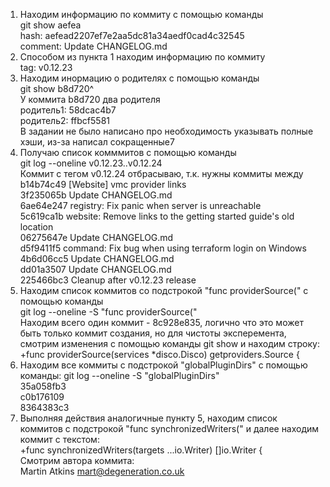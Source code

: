 1. Находим информацию по коммиту с помощью команды  
git show aefea  
hash: aefead2207ef7e2aa5dc81a34aedf0cad4c32545  
comment: Update CHANGELOG.md
2. Способом из пункта 1 находим информацию по коммиту  
tag: v0.12.23
3. Находим инормацию о родителях с помощью команды  
git show b8d720^  
У коммита b8d720 два родителя  
родитель1: 58dcac4b7  
родитель2: ffbcf5581  
В задании не было написано про необходимость указывать полные хэши, из-за написал сокращенные7
4. Получаю список комммитов с помощью команды  
git log --oneline v0.12.23..v0.12.24  
Коммит с тегом v0.12.24 отбрасываю, т.к. нужны коммиты между  
b14b74c49 [Website] vmc provider links  
3f235065b Update CHANGELOG.md  
6ae64e247 registry: Fix panic when server is unreachable  
5c619ca1b website: Remove links to the getting started guide's old location  
06275647e Update CHANGELOG.md  
d5f9411f5 command: Fix bug when using terraform login on Windows  
4b6d06cc5 Update CHANGELOG.md  
dd01a3507 Update CHANGELOG.md  
225466bc3 Cleanup after v0.12.23 release  
5. Находим список коммитов со подстрокой "func providerSource(" с помощью команды  
git log --oneline -S "func providerSource("  
Находим всего один коммит - 8c928e835, логично что это может быть только коммит создания, но для чистоты эксперемента, смотрим изменения с помощью команды git show и находим строку:  
+func providerSource(services *disco.Disco) getproviders.Source {
6. Находим все коммиты с подстрокой "globalPluginDirs" c помощью команды:
git log --oneline -S "globalPluginDirs"  
35a058fb3  
c0b176109  
8364383c3  
7. Выполняя действия аналогичные пункту 5, находим список коммитов с подстрокой "func synchronizedWriters(" и далее находим коммит с текстом:  
+func synchronizedWriters(targets ...io.Writer) []io.Writer {  
Смотрим автора коммита:  
Martin Atkins <mart@degeneration.co.uk>

